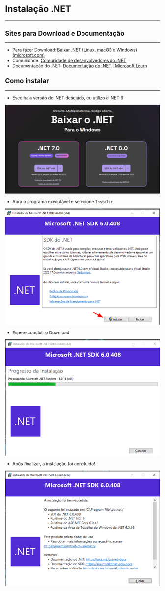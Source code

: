 # Instalação .NET

---

## Sites para Download e Documentação

---

- Para fazer Download: [Baixar .NET (Linux, macOS e Windows) (microsoft.com)](https://dotnet.microsoft.com/pt-br/download)
- Comunidade: [Comunidade de desenvolvedores do .NET](https://dotnet.microsoft.com/pt-br/platform/community)
- Documentação do .NET: [Documentação do .NET | Microsoft Learn](https://learn.microsoft.com/pt-br/dotnet/fundamentals/)

## Como instalar

---

- Escolha a versão do .NET desejado, eu utilizo a .NET 6

![Untitled](instalacao/Untitled.png)

- Abra o programa executável e selecione `Instalar`

![Untitled](instalacao/Untitled%201.png)

- Espere concluir o Download

![Untitled](instalacao/Untitled%202.png)

- Após finalizar, a instalação foi concluida!

![Untitled](instalacao/Untitled%203.png)
